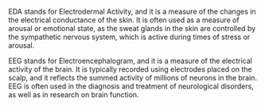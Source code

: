 EDA stands for Electrodermal Activity, and it is a measure of the changes in the electrical conductance of the skin. It is often used as a measure of arousal or emotional state, as the sweat glands in the skin are controlled by the sympathetic nervous system, which is active during times of stress or arousal.

EEG stands for Electroencephalogram, and it is a measure of the electrical activity of the brain. It is typically recorded using electrodes placed on the scalp, and it reflects the summed activity of millions of neurons in the brain. EEG is often used in the diagnosis and treatment of neurological disorders, as well as in research on brain function.

